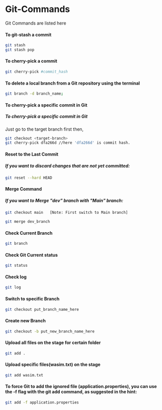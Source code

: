 # Git-Commands
Git Commands are listed here


#### To git-stash a commit
```bash
git stash
git stash pop
```

#### To cherry-pick a commit
```bash
git cherry-pick #commit_hash
```



#### To delete a local branch from a Git repository using the terminal
```bash
git branch -d branch_name;
```



#### To cherry-pick a specific commit in Git
##### To cherry-pick a specific commit in Git
Just go to the target branch first then,
```bash
git checkout <target-branch>
git cherry-pick dfa266d //here 'dfa266d' is commit hash. 
```

#### Reset to the Last Commit
##### If you want to discard changes that are not yet committed:
```bash
git reset --hard HEAD

```

#### Merge Command
##### If you want to Merge "dev" branch with "Main" branch:
```bash
git checkout main   [Note: First switch to Main branch]

git merge dev_branch 
```

#### Check Current Branch
```bash
git branch
```


#### Check Git Current status
```bash
git status
```
#### Check log
```bash
git log
```

#### Switch to specific Branch
```bash
git checkout put_branch_name_here
```

#### Create new Branch
```bash
git checkout -b put_new_branch_name_here
```
#### Upload all files on the stage for certain folder
```bash
git add .
```
#### Upload specific files(wasim.txt) on the stage
```bash
git add wasim.txt
```

#### To force Git to add the ignored file (application.properties), you can use the -f flag with the git add command, as suggested in the hint: 
```bash
git add -f application.properties
```



